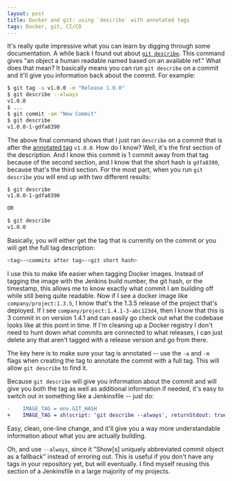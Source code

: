 ```yaml
---
layout: post
title: Docker and git: using `describe` with annotated tags
tags: Docker, git, CI/CD
---
```


It's really quite impressive what you can learn by digging through some documentation. A while back I found out about [`git describe`](https://git-scm.com/docs/git-describe). This command gives "an object a human readable named based on an available ref." What does that mean? It basically means you can run `git describe` on a commit and it'll give you information back about the commit. For example:

```sh
$ git tag -a v1.0.0 -m "Release 1.0.0"
$ git describe --always
v1.0.0
$ ...
$ git commit -am "New Commit"
$ git describe
v1.0.0-1-gdfa8390
```

The above final command shows that I just ran `describe` on a commit that is after the [annotated tag](https://git-scm.com/book/en/v2/Git-Basics-Tagging) `v1.0.0`. How do I know? Well, it's the first section of the description. And I know this commit is 1 commit away from that tag because of the second section, and I know that the short hash is `gdfa8390`, because that's the third section. For the most part, when you run `git describe` you will end up with two different results:

```sh
$ git describe
v1.0.0-1-gdfa8390

OR 

$ git describe
v1.0.0
```

Basically, you will either get the tag that is currently on the commit or you will get the full tag description:

```sh
<tag>-<commits after tag>-<git short hash>
```

I use this to make life easier when tagging Docker images. Instead of tagging the image with the Jenkins build number, the git hash, or the timestamp, this allows me to know exactly what commit I am building off while still being quite readable. Now if I see a docker image like `company/project:1.3.5`, I know that's the 1.3.5 release of the project that's deployed. If I see `company/project:1.4.1-3-abc123d4`, then I know that this is 3 commit in on version 1.4.1 and can easily go check out what the codebase looks like at this point in time. If I'm cleaning up a Docker registry I don't need to hunt down what commits are connected to what releases, I can just delete any that aren't tagged with a release version and go from there.

The key here is to make sure your tag is annotated -- use the `-a` and `-m` flags when creating the tag to annotate the commit with a full tag. This will allow `git describe` to find it.

Because `git describe` will give you information about the commit and will give you both the tag as well as additional information if needed, it's easy to switch out in something like a Jenkinsfile -- just do:

```diff
-    IMAGE_TAG = env.GIT_HASH
+    IMAGE_TAG = sh(script: 'git describe --always', returnStdout: true).trim()
```

Easy, clean, one-line change, and it'll give you a way more understandable information about what you are actually building.

Oh, and use `--always`, since it "Show[s] uniquely abbreviated commit object as a fallback" instead of erroring out. This is useful if you don't have any tags in your repository yet, but will eventually. I find myself reusing this section of a Jenkinsfile in a large majority of my projects.